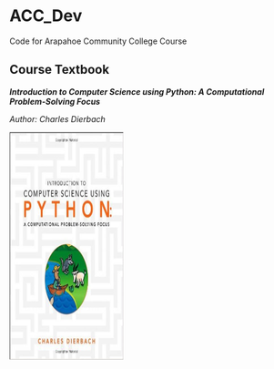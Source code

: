 # ACC_Dev
Code for Arapahoe Community College Course

## Course Textbook 
**_Introduction to Computer Science using Python: A Computational Problem-Solving Focus_** 

_Author: Charles Dierbach_

<img align="left" width="200" height="400" src="https://github.com/m-gaucher/ACC_Dev/blob/master/img/python_tbook.jpg">


